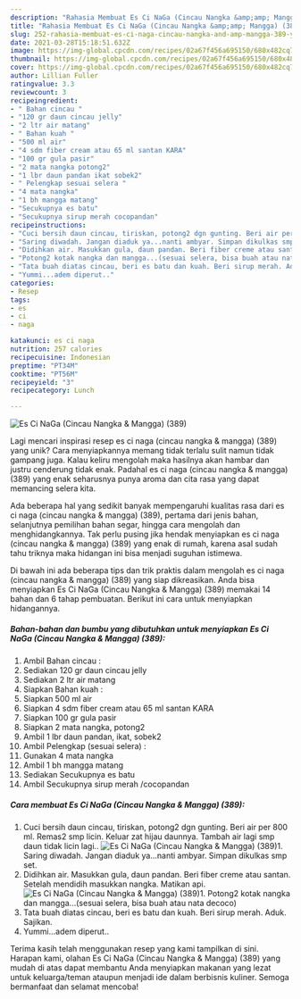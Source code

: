 ```yaml
---
description: "Rahasia Membuat Es Ci NaGa (Cincau Nangka &amp;amp; Mangga) (389) yang Lezat"
title: "Rahasia Membuat Es Ci NaGa (Cincau Nangka &amp;amp; Mangga) (389) yang Lezat"
slug: 252-rahasia-membuat-es-ci-naga-cincau-nangka-and-amp-mangga-389-yang-lezat
date: 2021-03-28T15:18:51.632Z
image: https://img-global.cpcdn.com/recipes/02a67f456a695150/680x482cq70/es-ci-naga-cincau-nangka-mangga-389-foto-resep-utama.jpg
thumbnail: https://img-global.cpcdn.com/recipes/02a67f456a695150/680x482cq70/es-ci-naga-cincau-nangka-mangga-389-foto-resep-utama.jpg
cover: https://img-global.cpcdn.com/recipes/02a67f456a695150/680x482cq70/es-ci-naga-cincau-nangka-mangga-389-foto-resep-utama.jpg
author: Lillian Fuller
ratingvalue: 3.3
reviewcount: 3
recipeingredient:
- " Bahan cincau "
- "120 gr daun cincau jelly"
- "2 ltr air matang"
- " Bahan kuah "
- "500 ml air"
- "4 sdm fiber cream atau 65 ml santan KARA"
- "100 gr gula pasir"
- "2 mata nangka potong2"
- "1 lbr daun pandan ikat sobek2"
- " Pelengkap sesuai selera "
- "4 mata nangka"
- "1 bh mangga matang"
- "Secukupnya es batu"
- "Secukupnya sirup merah cocopandan"
recipeinstructions:
- "Cuci bersih daun cincau, tiriskan, potong2 dgn gunting. Beri air per 800 ml. Remas2 smp licin. Keluar zat hijau daunnya. Tambah air lagi smp daun tidak licin lagi.."
- "Saring diwadah. Jangan diaduk ya...nanti ambyar. Simpan dikulkas smp set."
- "Didihkan air. Masukkan gula, daun pandan. Beri fiber creme atau santan. Setelah mendidih masukkan nangka. Matikan api."
- "Potong2 kotak nangka dan mangga...(sesuai selera, bisa buah atau nata decoco)"
- "Tata buah diatas cincau, beri es batu dan kuah. Beri sirup merah. Aduk. Sajikan."
- "Yummi...adem diperut.."
categories:
- Resep
tags:
- es
- ci
- naga

katakunci: es ci naga 
nutrition: 257 calories
recipecuisine: Indonesian
preptime: "PT34M"
cooktime: "PT56M"
recipeyield: "3"
recipecategory: Lunch

---
```



![Es Ci NaGa (Cincau Nangka &amp; Mangga) (389)](https://img-global.cpcdn.com/recipes/02a67f456a695150/680x482cq70/es-ci-naga-cincau-nangka-mangga-389-foto-resep-utama.jpg)

Lagi mencari inspirasi resep es ci naga (cincau nangka &amp; mangga) (389) yang unik? Cara menyiapkannya memang tidak terlalu sulit namun tidak gampang juga. Kalau keliru mengolah maka hasilnya akan hambar dan justru cenderung tidak enak. Padahal es ci naga (cincau nangka &amp; mangga) (389) yang enak seharusnya punya aroma dan cita rasa yang dapat memancing selera kita.

Ada beberapa hal yang sedikit banyak mempengaruhi kualitas rasa dari es ci naga (cincau nangka &amp; mangga) (389), pertama dari jenis bahan, selanjutnya pemilihan bahan segar, hingga cara mengolah dan menghidangkannya. Tak perlu pusing jika hendak menyiapkan es ci naga (cincau nangka &amp; mangga) (389) yang enak di rumah, karena asal sudah tahu triknya maka hidangan ini bisa menjadi suguhan istimewa.




Di bawah ini ada beberapa tips dan trik praktis dalam mengolah es ci naga (cincau nangka &amp; mangga) (389) yang siap dikreasikan. Anda bisa menyiapkan Es Ci NaGa (Cincau Nangka &amp; Mangga) (389) memakai 14 bahan dan 6 tahap pembuatan. Berikut ini cara untuk menyiapkan hidangannya.

<!--inarticleads1-->

##### Bahan-bahan dan bumbu yang dibutuhkan untuk menyiapkan Es Ci NaGa (Cincau Nangka &amp; Mangga) (389):

1. Ambil  Bahan cincau :
1. Sediakan 120 gr daun cincau jelly
1. Sediakan 2 ltr air matang
1. Siapkan  Bahan kuah :
1. Siapkan 500 ml air
1. Siapkan 4 sdm fiber cream atau 65 ml santan KARA
1. Siapkan 100 gr gula pasir
1. Siapkan 2 mata nangka, potong2
1. Ambil 1 lbr daun pandan, ikat, sobek2
1. Ambil  Pelengkap (sesuai selera) :
1. Gunakan 4 mata nangka
1. Ambil 1 bh mangga matang
1. Sediakan Secukupnya es batu
1. Ambil Secukupnya sirup merah /cocopandan




<!--inarticleads2-->

##### Cara membuat Es Ci NaGa (Cincau Nangka &amp; Mangga) (389):

1. Cuci bersih daun cincau, tiriskan, potong2 dgn gunting. Beri air per 800 ml. Remas2 smp licin. Keluar zat hijau daunnya. Tambah air lagi smp daun tidak licin lagi..
<img src="//assets-global.cpcdn.com/assets/icons/button_play-2c75c40dde080a61004c1f40b05d8f140eaff45d7e9e6481dc71c63d2e7c4909.png" alt="Es Ci NaGa (Cincau Nangka &amp; Mangga) (389)">1. Saring diwadah. Jangan diaduk ya...nanti ambyar. Simpan dikulkas smp set.
1. Didihkan air. Masukkan gula, daun pandan. Beri fiber creme atau santan. Setelah mendidih masukkan nangka. Matikan api.
<img src="//assets-global.cpcdn.com/assets/icons/button_play-2c75c40dde080a61004c1f40b05d8f140eaff45d7e9e6481dc71c63d2e7c4909.png" alt="Es Ci NaGa (Cincau Nangka &amp; Mangga) (389)">1. Potong2 kotak nangka dan mangga...(sesuai selera, bisa buah atau nata decoco)
1. Tata buah diatas cincau, beri es batu dan kuah. Beri sirup merah. Aduk. Sajikan.
1. Yummi...adem diperut..




Terima kasih telah menggunakan resep yang kami tampilkan di sini. Harapan kami, olahan Es Ci NaGa (Cincau Nangka &amp; Mangga) (389) yang mudah di atas dapat membantu Anda menyiapkan makanan yang lezat untuk keluarga/teman ataupun menjadi ide dalam berbisnis kuliner. Semoga bermanfaat dan selamat mencoba!
